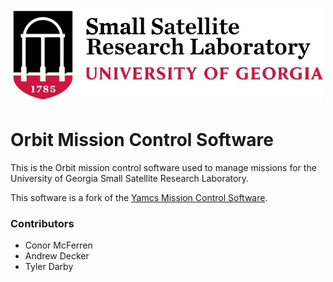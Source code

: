 ![SSRL Logo](docs/logo.jpg)

Orbit Mission Control Software
===

This is the Orbit mission control software used to manage missions for the University of Georgia
Small Satellite Research Laboratory. 

This software is a fork of the [Yamcs Mission Control Software](https://yamcs.org/). 

### Contributors
- Conor McFerren
- Andrew Decker
- Tyler Darby